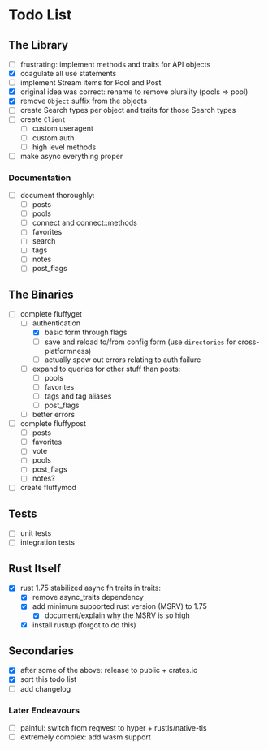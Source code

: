 # Todo List

## The Library

- [ ] frustrating: implement methods and traits for API objects
- [x] coagulate all use statements
- [ ] implement Stream items for Pool and Post
- [x] original idea was correct: rename to remove plurality (pools => pool)
- [x] remove `Object` suffix from the objects
- [ ] create Search types per object and traits for those Search types
- [ ] create `Client`
    - [ ] custom useragent
    - [ ] custom auth
    - [ ] high level methods
- [ ] make async everything proper

### Documentation

- [ ] document thoroughly:
    - [ ] posts
    - [ ] pools
    - [ ] connect and connect::methods
    - [ ] favorites
    - [ ] search
    - [ ] tags
    - [ ] notes
    - [ ] post\_flags

## The Binaries

- [ ] complete fluffyget
    - [ ] authentication
        - [x] basic form through flags
        - [ ] save and reload to/from config form (use `directories` for cross-platformness)
        - [ ] actually spew out errors relating to auth failure
    - [ ] expand to queries for other stuff than posts:
        - [ ] pools
        - [ ] favorites
        - [ ] tags and tag aliases
        - [ ] post\_flags
    - [ ] better errors
- [ ] complete fluffypost
    - [ ] posts
    - [ ] favorites
    - [ ] vote
    - [ ] pools
    - [ ] post\_flags
    - [ ] notes?
- [ ] create fluffymod

## Tests

- [ ] unit tests
- [ ] integration tests

## Rust Itself

- [x] rust 1.75 stabilized async fn traits in traits:
    - [x] remove async\_traits dependency
    - [x] add minimum supported rust version (MSRV) to 1.75
        - [x] document/explain why the MSRV is so high
    - [x] install rustup (forgot to do this)

## Secondaries

- [x] after some of the above: release to public + crates.io
- [x] sort this todo list
- [ ] add changelog

### Later Endeavours

- [ ] painful: switch from reqwest to hyper + rustls/native-tls
- [ ] extremely complex: add wasm support
